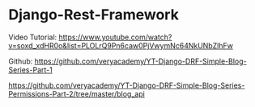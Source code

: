 ﻿# Django-Rest-Framework

Video Tutorial: 
https://www.youtube.com/watch?v=soxd_xdHR0o&list=PLOLrQ9Pn6caw0PjVwymNc64NkUNbZlhFw

Github:
https://github.com/veryacademy/YT-Django-DRF-Simple-Blog-Series-Part-1

https://github.com/veryacademy/YT-Django-DRF-Simple-Blog-Series-Permissions-Part-2/tree/master/blog_api

